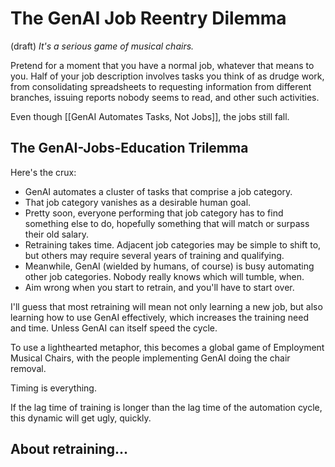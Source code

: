 # The GenAI Job Reentry Dilemma
 (draft) 
*It's a serious game of musical chairs.*  

Pretend for a moment that you have a normal job, whatever that means to you. Half of your job description involves tasks you think of as drudge work, from consolidating spreadsheets to requesting information from different branches, issuing reports nobody seems to read, and other such activities.

Even though [[GenAI Automates Tasks, Not Jobs]], the jobs still fall. 

## The GenAI-Jobs-Education Trilemma

Here's the crux: 

- GenAI automates a cluster of tasks that comprise a job category. 
- That job category vanishes as a desirable human goal. 
- Pretty soon, everyone performing that job category has to find something else to do, hopefully something that will match or surpass their old salary. 
- Retraining takes time. Adjacent job categories may be simple to shift to, but others may require several years of training and qualifying. 
- Meanwhile, GenAI (wielded by humans, of course) is busy automating other job categories. Nobody really knows which will tumble, when. 
- Aim wrong when you start to retrain, and you'll have to start over. 

I'll guess that most retraining will mean not only learning a new job, but also learning how to use GenAI effectively, which increases the training need and time. Unless GenAI can itself speed the cycle. 

To use a lighthearted metaphor, this becomes a global game of Employment Musical Chairs, with the people implementing GenAI doing the chair removal. 

Timing is everything. 

If the lag time of training is longer than the lag time of the automation cycle, this dynamic will get ugly, quickly. 

## About retraining...

